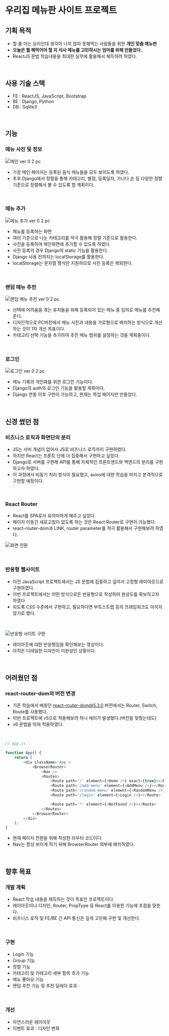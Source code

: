 # 우리집 메뉴판 사이트 프로젝트

## 기획 목적

- 할 줄 아는 요리인데 생각이 나지 않아 못해먹는 사람들을 위한 **개인 맞춤 메뉴판**
- **오늘은 뭘 해먹어야 할 지 식사 메뉴를 고민하시는 엄마를 위해 만들었다.**
- ReactJS 문법 학습내용을 최대한 실무에 활용해서 체득하려 하였다.

<br>

## 사용 기술 스택

- FE : ReactJS, JavaScript, Bootstrap
- BE : Django, Python
- DB : Sqlite3

<br>

## 기능

### 메뉴 사진 및 정보

![메인 ver 0 2 pc](https://user-images.githubusercontent.com/86189596/166097973-7272caca-9583-4784-83ac-4c6d2a205101.jpg)

- 가장 메인 페이지는 등록된 음식 메뉴들을 모두 보이도록 하였다.
- 추후 Django에서 정렬을 통해 카테고리, 별점, 등록일자, 가나다 순 등 다양한 정렬 기준으로 정렬해서 볼 수 있도록 할 계획이다.

<br>

### 메뉴 추가

![메뉴 추가 ver 0 2 pc](https://user-images.githubusercontent.com/86189596/166097978-0e6659f6-ed2d-4e1c-8695-c1442297f19a.jpg)

- 메뉴를 등록하는 화면
- 여러 기준으로 나눈 카테고리를 적극 활용해 정렬 기준으로 활용한다.
- 사진을 등록하여 메인화면에 추가할 수 있도록 하였다.
- 사진 등록의 경우 Django의 static 기능을 활용한다.
- Django 사용 전까지는 localStorage를 활용한다.
- localStorage는 문자열 형식만 지원하므로 사진 등록은 제외한다.

<br>

### 랜덤 메뉴 추천

![랜덤 메뉴 추천 ver 0 2 pc](https://user-images.githubusercontent.com/86189596/166097975-5351e743-f19d-46b5-b053-ee9487cb7cf6.jpg)

- 선택에 어려움을 겪는 유저들을 위해 등록되어 있는 메뉴 중 임의로 메뉴를 추천해준다.
- 디자인적으로 PC버전에서 메뉴 사진과 내용을 가로형으로 배치하는 방식으로 개선하는 것이 1차 개선 목표이다.
- 카테고리 선택 기능을 추가하여 추천 메뉴 범위를 설정하는 것을 계획중이다.

<br>

### 로그인

![로그인 ver 0 2 pc](https://user-images.githubusercontent.com/86189596/166097977-eb309851-8e79-4e18-a81d-1f1060cafcef.jpg)

- 메뉴 기록의 개인화를 위한 로그인 기능이다.
- Django의 auth의 로그인 기능을 활용할 계획이다.
- Django 연동 이후 구현이 가능하고, 현재는 목업 페이지만 만들었다.

<br>

## 신경 썼던 점

### 비즈니스 로직과 화면단의 분리

- JS는 서버 개념이 없어서 JS로 비즈니스 로직까지 구현하였다.
- 하지만 React는 프론트 단에 더 집중해서 구현하고 싶었다.
- Django로 서버를 구현해 API를 통해 자체적인 프론트엔드와 백엔드의 분리를 구현하고자 하였다.
- 이 과정에서 비동기 처리 방식이 필요했고, axios에 대한 학습을 마치고 본격적으로 구현할 예정이다.

<br>

### React Router

- React를 SPA로서 유의미하게 해주고 싶었다.
- 페이지 이동간 새로고침이 없도록 하는 것은 React Router로 구현이 가능했다.
- react-router-dom과 LINK, router parameter를 적극 활용해서 구현해보려 하였다.

![화면 전환](https://user-images.githubusercontent.com/86189596/166097388-93be47fa-9425-44da-bbfe-b9da49b72aaf.gif)

<br>

### 반응형 웹사이트

- 이전 JavaScript 프로젝트에서는 JS 문법에 집중하고 싶어서 고정형 레이아웃으로 구현하였다.
- 이번 프로젝트에서는 어떤 방식으로든 반응형으로 작성하여 완성도를 확보하고자 하였다.
- 되도록 CSS 수준에서 구현하고, 필요하다면 부트스트랩 등의 프레임워크도 아끼지 않기로 했다. 

<br>

![반응형 사이트 구현](https://user-images.githubusercontent.com/86189596/166097943-3cccda99-cdbe-41f7-bb42-65c6e53ffc88.gif)

- 레이아웃에 대한 반응형임을 확인해보는 영상이다.
- 아직은 디테일한 디자인이 미완성인 상황이다.

<br>


## 어려웠던 점

### react-router-dom의 버전 변경

- 기존 학습에서 배웠던 react-router-dom@5.3.0 버전에서는 Router, Switch, Route를 사용했다.
- 이번 프로젝트에 v5으로 적용해보려 하니 에러가 발생했다.(버전을 맞췄는데도)
- v6 문법을 익혀 적용하였다.

<br>

```js
// App.js 

function App() {
	return (
		<div className='App'>
			<BrowserRouter>
				<Nav />
				<Routes>
					<Route path='/' element={<Home />} exact={true}></Route>
					<Route path='/add-menu' element={<AddMenu />}></Route>
					<Route path='/random-menu' element={<RandomMenu />}></Route>
					<Route path='/login' element={<Login />}></Route>

					<Route path='*' element={<NotFound />}></Route>
				</Routes>
			</BrowserRouter>
		</div>
	);
}
```

- 현재 페이지 전환을 위해 작성한 라우터 코드이다.
- Nav는 항상 보이게 하기 위해 BrowserRouter 외부에 배치하였다.

<br>

## 향후 목표

### 개발 계획

- React 학습 내용을 체득하는 것이 목표인 프로젝트이다.
- 레이아웃이나 디자인, Router, PropType 등 React를 이용한 기능에 초점을 맞춘다.
- 비즈니스 로직 및 FE/BE 간 API 통신은 깊게 고민해 구현 및 개선한다.

<br>

### 구현

- Login 기능
- Group 기능
- 정렬 기능
- 카테고리 및 카테고리 세부 항목 추가 기능
- 메뉴 좋아요 기능
- 랜덤 추천 기능 및 추천 딜레이 효과

<br>

### 개선

- 자연스러운 레이아웃
- 이벤트 효과 : 디자인 변화
